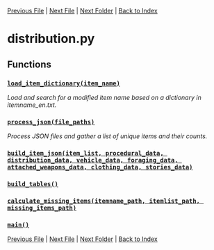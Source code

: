 [Previous File](consumables.md) | [Next File](fixing.md) | [Next Folder](article_content/hotbar_slots_content.md) | [Back to Index](../index.md)

# distribution.py

## Functions

### [`load_item_dictionary(item_name)`](https://github.com/Vaileasys/pz-wiki_parser/blob/main/scripts/distribution.py#L16)

_Load and search for a modified item name based on a dictionary in itemname_en.txt._

### [`process_json(file_paths)`](https://github.com/Vaileasys/pz-wiki_parser/blob/main/scripts/distribution.py#L54)

_Process JSON files and gather a list of unique items and their counts._

### [`build_item_json(item_list, procedural_data, distribution_data, vehicle_data, foraging_data, attached_weapons_data, clothing_data, stories_data)`](https://github.com/Vaileasys/pz-wiki_parser/blob/main/scripts/distribution.py#L140)
### [`build_tables()`](https://github.com/Vaileasys/pz-wiki_parser/blob/main/scripts/distribution.py#L375)
### [`calculate_missing_items(itemname_path, itemlist_path, missing_items_path)`](https://github.com/Vaileasys/pz-wiki_parser/blob/main/scripts/distribution.py#L549)
### [`main()`](https://github.com/Vaileasys/pz-wiki_parser/blob/main/scripts/distribution.py#L568)


[Previous File](consumables.md) | [Next File](fixing.md) | [Next Folder](article_content/hotbar_slots_content.md) | [Back to Index](../index.md)
